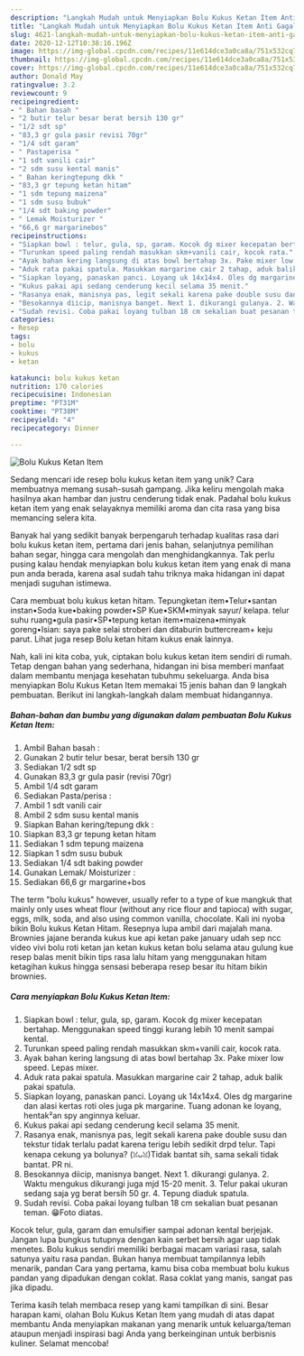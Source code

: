 ```yaml
---
description: "Langkah Mudah untuk Menyiapkan Bolu Kukus Ketan Item Anti Gagal"
title: "Langkah Mudah untuk Menyiapkan Bolu Kukus Ketan Item Anti Gagal"
slug: 4621-langkah-mudah-untuk-menyiapkan-bolu-kukus-ketan-item-anti-gagal
date: 2020-12-12T10:38:16.196Z
image: https://img-global.cpcdn.com/recipes/11e614dce3a0ca8a/751x532cq70/bolu-kukus-ketan-item-foto-resep-utama.jpg
thumbnail: https://img-global.cpcdn.com/recipes/11e614dce3a0ca8a/751x532cq70/bolu-kukus-ketan-item-foto-resep-utama.jpg
cover: https://img-global.cpcdn.com/recipes/11e614dce3a0ca8a/751x532cq70/bolu-kukus-ketan-item-foto-resep-utama.jpg
author: Donald May
ratingvalue: 3.2
reviewcount: 9
recipeingredient:
- " Bahan basah "
- "2 butir telur besar berat bersih 130 gr"
- "1/2 sdt sp"
- "83,3 gr gula pasir revisi 70gr"
- "1/4 sdt garam"
- " Pastaperisa "
- "1 sdt vanili cair"
- "2 sdm susu kental manis"
- " Bahan keringtepung dkk "
- "83,3 gr tepung ketan hitam"
- "1 sdm tepung maizena"
- "1 sdm susu bubuk"
- "1/4 sdt baking powder"
- " Lemak Moisturizer "
- "66,6 gr margarinebos"
recipeinstructions:
- "Siapkan bowl : telur, gula, sp, garam. Kocok dg mixer kecepatan bertahap. Menggunakan speed tinggi kurang lebih 10 menit sampai kental."
- "Turunkan speed paling rendah masukkan skm+vanili cair, kocok rata."
- "Ayak bahan kering langsung di atas bowl bertahap 3x. Pake mixer low speed. Lepas mixer."
- "Aduk rata pakai spatula. Masukkan margarine cair 2 tahap, aduk balik pakai spatula."
- "Siapkan loyang, panaskan panci. Loyang uk 14x14x4. Oles dg margarine dan alasi kertas roti oles juga pk margarine. Tuang adonan ke loyang, hentak²an spy anginnya keluar."
- "Kukus pakai api sedang cenderung kecil selama 35 menit."
- "Rasanya enak, manisnya pas, legit sekali karena pake double susu dan tekstur tidak terlalu padat karena terigu lebih sedikit drpd telur. Tapi kenapa cekung ya bolunya? (ꈍᴗꈍ)Tidak bantat sih, sama sekali tidak bantat. PR ni."
- "Besokannya diicip, manisnya banget. Next 1. dikurangi gulanya. 2. Waktu mengukus dikurangi juga mjd 15-20 menit. 3. Telur pakai ukuran sedang saja yg berat bersih 50 gr. 4. Tepung diaduk spatula."
- "Sudah revisi. Coba pakai loyang tulban 18 cm sekalian buat pesanan teman. 😁Foto diatas."
categories:
- Resep
tags:
- bolu
- kukus
- ketan

katakunci: bolu kukus ketan 
nutrition: 170 calories
recipecuisine: Indonesian
preptime: "PT31M"
cooktime: "PT38M"
recipeyield: "4"
recipecategory: Dinner

---
```



![Bolu Kukus Ketan Item](https://img-global.cpcdn.com/recipes/11e614dce3a0ca8a/751x532cq70/bolu-kukus-ketan-item-foto-resep-utama.jpg)

Sedang mencari ide resep bolu kukus ketan item yang unik? Cara membuatnya memang susah-susah gampang. Jika keliru mengolah maka hasilnya akan hambar dan justru cenderung tidak enak. Padahal bolu kukus ketan item yang enak selayaknya memiliki aroma dan cita rasa yang bisa memancing selera kita.

Banyak hal yang sedikit banyak berpengaruh terhadap kualitas rasa dari bolu kukus ketan item, pertama dari jenis bahan, selanjutnya pemilihan bahan segar, hingga cara mengolah dan menghidangkannya. Tak perlu pusing kalau hendak menyiapkan bolu kukus ketan item yang enak di mana pun anda berada, karena asal sudah tahu triknya maka hidangan ini dapat menjadi suguhan istimewa.

Cara membuat bolu kukus ketan hitam. Tepungketan item•Telur•santan instan•Soda kue•baking powder•SP Kue•SKM•minyak sayur/ kelapa. telur suhu ruang•gula pasir•SP•tepung ketan item•maizena•minyak goreng•Isian: saya pake selai stroberi dan ditaburin buttercream+ keju parut. Lihat juga resep Bolu ketan hitam kukus enak lainnya.


Nah, kali ini kita coba, yuk, ciptakan bolu kukus ketan item sendiri di rumah. Tetap dengan bahan yang sederhana, hidangan ini bisa memberi manfaat dalam membantu menjaga kesehatan tubuhmu sekeluarga. Anda bisa menyiapkan Bolu Kukus Ketan Item memakai 15 jenis bahan dan 9 langkah pembuatan. Berikut ini langkah-langkah dalam membuat hidangannya.

<!--inarticleads1-->

##### Bahan-bahan dan bumbu yang digunakan dalam pembuatan Bolu Kukus Ketan Item:

1. Ambil  Bahan basah :
1. Gunakan 2 butir telur besar, berat bersih 130 gr
1. Sediakan 1/2 sdt sp
1. Gunakan 83,3 gr gula pasir (revisi 70gr)
1. Ambil 1/4 sdt garam
1. Sediakan  Pasta/perisa :
1. Ambil 1 sdt vanili cair
1. Ambil 2 sdm susu kental manis
1. Siapkan  Bahan kering/tepung dkk :
1. Siapkan 83,3 gr tepung ketan hitam
1. Sediakan 1 sdm tepung maizena
1. Siapkan 1 sdm susu bubuk
1. Sediakan 1/4 sdt baking powder
1. Gunakan  Lemak/ Moisturizer :
1. Sediakan 66,6 gr margarine+bos


The term &#34;bolu kukus&#34; however, usually refer to a type of kue mangkuk that mainly only uses wheat flour (without any rice flour and tapioca) with sugar, eggs, milk, soda, and also using common vanilla, chocolate. Kali ini nyoba bikin Bolu kukus Ketan Hitam. Resepnya lupa ambil dari majalah mana. Brownies jajane beranda kukus kue api ketan pake january udah sep ncc video vivi bolu roti ketan jan ketan kukus ketan bolu selama atau gulung kue resep balas menit bikin tips rasa lalu hitam yang menggunakan hitam ketagihan kukus hingga sensasi beberapa resep besar itu hitam bikin brownies. 

<!--inarticleads2-->

##### Cara menyiapkan Bolu Kukus Ketan Item:

1. Siapkan bowl : telur, gula, sp, garam. Kocok dg mixer kecepatan bertahap. Menggunakan speed tinggi kurang lebih 10 menit sampai kental.
1. Turunkan speed paling rendah masukkan skm+vanili cair, kocok rata.
1. Ayak bahan kering langsung di atas bowl bertahap 3x. Pake mixer low speed. Lepas mixer.
1. Aduk rata pakai spatula. Masukkan margarine cair 2 tahap, aduk balik pakai spatula.
1. Siapkan loyang, panaskan panci. Loyang uk 14x14x4. Oles dg margarine dan alasi kertas roti oles juga pk margarine. Tuang adonan ke loyang, hentak²an spy anginnya keluar.
1. Kukus pakai api sedang cenderung kecil selama 35 menit.
1. Rasanya enak, manisnya pas, legit sekali karena pake double susu dan tekstur tidak terlalu padat karena terigu lebih sedikit drpd telur. Tapi kenapa cekung ya bolunya? (ꈍᴗꈍ)Tidak bantat sih, sama sekali tidak bantat. PR ni.
1. Besokannya diicip, manisnya banget. Next 1. dikurangi gulanya. 2. Waktu mengukus dikurangi juga mjd 15-20 menit. 3. Telur pakai ukuran sedang saja yg berat bersih 50 gr. 4. Tepung diaduk spatula.
1. Sudah revisi. Coba pakai loyang tulban 18 cm sekalian buat pesanan teman. 😁Foto diatas.


Kocok telur, gula, garam dan emulsifier sampai adonan kental berjejak. Jangan lupa bungkus tutupnya dengan kain serbet bersih agar uap tidak menetes. Bolu kukus sendiri memiliki berbagai macam variasi rasa, salah satunya yaitu rasa pandan. Bukan hanya membuat tampilannya lebih menarik, pandan Cara yang pertama, kamu bisa coba membuat bolu kukus pandan yang dipadukan dengan coklat. Rasa coklat yang manis, sangat pas jika dipadu. 

Terima kasih telah membaca resep yang kami tampilkan di sini. Besar harapan kami, olahan Bolu Kukus Ketan Item yang mudah di atas dapat membantu Anda menyiapkan makanan yang menarik untuk keluarga/teman ataupun menjadi inspirasi bagi Anda yang berkeinginan untuk berbisnis kuliner. Selamat mencoba!
